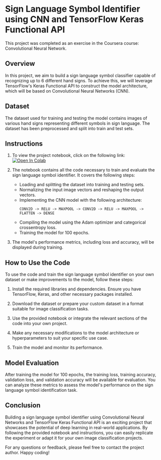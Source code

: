 # Sign Language Symbol Identifier using CNN and TensorFlow Keras Functional API

This project was completed as an exercise in the Coursera course: Convolutional Neural Network.

## Overview

In this project, we aim to build a sign language symbol classifier capable of recognizing up to 6 different hand signs. To achieve this, we will leverage TensorFlow's Keras Functional API to construct the model architecture, which will be based on Convolutional Neural Networks (CNN).

## Dataset

The dataset used for training and testing the model contains images of various hand signs representing different symbols in sign language. The dataset has been preprocessed and split into train and test sets.

## Instructions

1. To view the project notebook, click on the following link:
   [![Open In Colab](https://colab.research.google.com/assets/colab-badge.svg)](https://colab.research.google.com/drive/1gAF8XmZ8bYVzr1vX6R_NKdq8YoLmo5xl?usp=sharing)

3. The notebook contains all the code necessary to train and evaluate the sign language symbol identifier. It covers the following steps:

   - Loading and splitting the dataset into training and testing sets.
   - Normalizing the input image vectors and reshaping the output vectors.
   - Implementing the CNN model with the following architecture:
     ```
     CONV2D -> RELU -> MAXPOOL -> CONV2D -> RELU -> MAXPOOL -> FLATTEN -> DENSE
     ```
   - Compiling the model using the Adam optimizer and categorical crossentropy loss.
   - Training the model for 100 epochs.

4. The model's performance metrics, including loss and accuracy, will be displayed during training.

## How to Use the Code

To use the code and train the sign language symbol identifier on your own dataset or make improvements to the model, follow these steps:

1. Install the required libraries and dependencies. Ensure you have TensorFlow, Keras, and other necessary packages installed.

2. Download the dataset or prepare your custom dataset in a format suitable for image classification tasks.

3. Use the provided notebook or integrate the relevant sections of the code into your own project.

4. Make any necessary modifications to the model architecture or hyperparameters to suit your specific use case.

5. Train the model and monitor its performance.

## Model Evaluation

After training the model for 100 epochs, the training loss, training accuracy, validation loss, and validation accuracy will be available for evaluation. You can analyze these metrics to assess the model's performance on the sign language symbol identification task.

## Conclusion

Building a sign language symbol identifier using Convolutional Neural Networks and TensorFlow Keras Functional API is an exciting project that showcases the potential of deep learning in real-world applications. By following the provided notebook and instructions, you can easily replicate the experiment or adapt it for your own image classification projects.

For any questions or feedback, please feel free to contact the project author. Happy coding!
